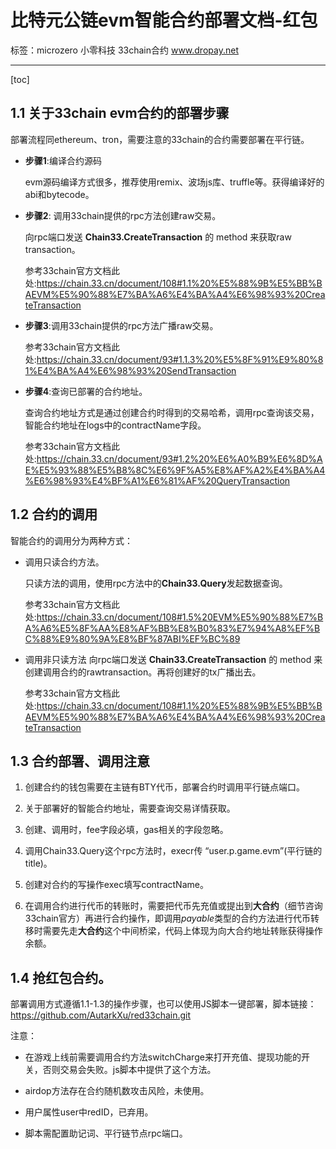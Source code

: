 # 比特元公链evm智能合约部署文档-红包
标签：microzero 小零科技 33chain合约 www.dropay.net

---
[toc]
## 1.1 关于33chain evm合约的部署步骤

部署流程同ethereum、tron，需要注意的33chain的合约需要部署在平行链。

 - **步骤1**:编译合约源码

    evm源码编译方式很多，推荐使用remix、波场js库、truffle等。获得编译好的abi和bytecode。

 - **步骤2**: 调用33chain提供的rpc方法创建raw交易。

    向rpc端口发送 **Chain33.CreateTransaction** 的 method 来获取raw transaction。

    参考33chain官方文档此处:https://chain.33.cn/document/108#1.1%20%E5%88%9B%E5%BB%BAEVM%E5%90%88%E7%BA%A6%E4%BA%A4%E6%98%93%20CreateTransaction

 - **步骤3**:调用33chain提供的rpc方法广播raw交易。

    参考33chain官方文档此处:https://chain.33.cn/document/93#1.1.3%20%E5%8F%91%E9%80%81%E4%BA%A4%E6%98%93%20SendTransaction

 - **步骤4**:查询已部署的合约地址。

    查询合约地址方式是通过创建合约时得到的交易哈希，调用rpc查询该交易，智能合约地址在logs中的contractName字段。

    参考33chain官方文档此处:https://chain.33.cn/document/93#1.2%20%E6%A0%B9%E6%8D%AE%E5%93%88%E5%B8%8C%E6%9F%A5%E8%AF%A2%E4%BA%A4%E6%98%93%E4%BF%A1%E6%81%AF%20QueryTransaction

## 1.2 合约的调用
智能合约的调用分为两种方式：

 -  调用只读合约方法。

    只读方法的调用，使用rpc方法中的**Chain33.Query**发起数据查询。

    参考33chain官方文档此处:https://chain.33.cn/document/108#1.5%20EVM%E5%90%88%E7%BA%A6%E5%8F%AA%E8%AF%BB%E8%B0%83%E7%94%A8%EF%BC%88%E9%80%9A%E8%BF%87ABI%EF%BC%89

 - 调用非只读方法
    向rpc端口发送 **Chain33.CreateTransaction** 的 method 来创建调用合约的rawtransaction。再将创建好的tx广播出去。

    参考33chain官方文档此处:https://chain.33.cn/document/108#1.1%20%E5%88%9B%E5%BB%BAEVM%E5%90%88%E7%BA%A6%E4%BA%A4%E6%98%93%20CreateTransaction

## 1.3 合约部署、调用注意

1. 创建合约的钱包需要在主链有BTY代币，部署合约时调用平行链点端口。

2. 关于部署好的智能合约地址，需要查询交易详情获取。

3. 创建、调用时，fee字段必填，gas相关的字段忽略。

4. 调用Chain33.Query这个rpc方法时，execr传 “user.p.game.evm”(平行链的title)。

5. 创建对合约的写操作exec填写contractName。

6. 在调用合约进行代币的转账时，需要把代币先充值或提出到**大合约**（细节咨询33chain官方）再进行合约操作，即调用*payable*类型的合约方法进行代币转移时需要先走**大合约**这个中间桥梁，代码上体现为向大合约地址转账获得操作余额。

## 1.4 抢红包合约。

部署调用方式遵循1.1-1.3的操作步骤，也可以使用JS脚本一键部署，脚本链接：https://github.com/AutarkXu/red33chain.git

注意：

- 在游戏上线前需要调用合约方法switchCharge来打开充值、提现功能的开关，否则交易会失败。js脚本中提供了这个方法。

- airdop方法存在合约随机数攻击风险，未使用。

- 用户属性user中redID，已弃用。

- 脚本需配置助记词、平行链节点rpc端口。



